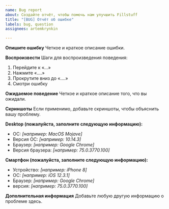 ```yaml
---
name: Bug report
about: Создайте отчёт, чтобы помочь нам улучшить Fillstuff
title: "[BUG] Отчёт об ошибке"
labels: bug, question
assignees: artemkrynkin

---
```


**Опишите ошибку**
Четкое и краткое описание ошибки.

**Воспроизвести**
Шаги для воспроизведения поведения:
1. Перейдите к «...»
2. Нажмите «....»
3. Прокрутите вниз до «....»
4. Смотри ошибку

**Ожидаемое поведение**
Четкое и краткое описание того, что вы ожидали.

**Скриншоты**
Если применимо, добавьте скриншоты, чтобы объяснить вашу проблему.

**Desktop (пожалуйста, заполните следующую информацию):**
- ОС: *[например: MacOS Mojave]*
- Версия ОС: *[например: 10.14.3]*
- Браузер: *[например: Google Chrome]*
- Версия браузера: *[например: 75.0.3770.100]*

**Смартфон (пожалуйста, заполните следующую информацию):**
- Устройство: *[например: iPhone 8]*
- ОС: *[например: iOS 12.3.1]*
- Браузер: *[например: Google Chrome]*
- версия: *[например: 75.0.3770.100]*

**Дополнительная информация**
Добавьте любую другую информацию о проблеме здесь.
